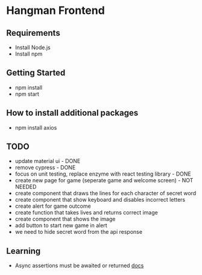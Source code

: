 # Hangman Frontend

## Requirements

- Install Node.js
- Install npm

## Getting Started

- npm install
- npm start

## How to install additional packages

- npm install axios

## TODO

- update material ui - DONE
- remove cypress - DONE
- focus on unit testing, replace enzyme with react testing library - DONE
- create new page for game (seperate game and welcome screen) - NOT NEEDED
- create component that draws the lines for each character of secret word
- create component that show keyboard and disables incorrect letters
- create alert for game outcome
- create function that takes lives and returns correct image
- create component that shows the image
- add button to start new game in alert
- we need to hide secret word from the api response


## Learning
- Async assertions must be awaited or returned [docs](https://github.com/jest-community/eslint-plugin-jest/blob/v24.3.2/docs/rules/valid-expect.md)